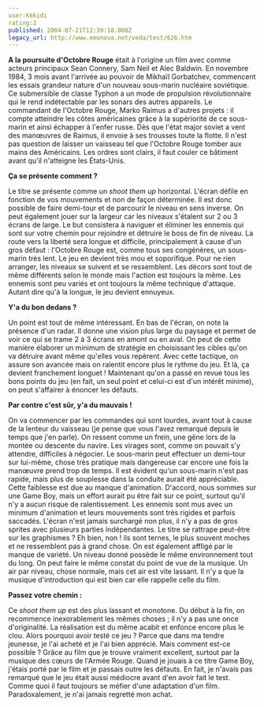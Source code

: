 ```yaml
---
user:Kékidi
rating:2
published: 2004-07-21T12:39:18.000Z
legacy_url: http://www.emunova.net/veda/test/626.htm
---
```

**A la poursuite d'Octobre Rouge** était à l'origine un film avec comme acteurs principaux Sean Connery, Sam Neil et Alec Baldwin. En novembre 1984, 3 mois avant l'arrivée au pouvoir de Mikhaïl Gorbatchev, commencent les essais grandeur nature d'un nouveau sous-marin nucléaire soviétique. Ce submersible de classe Typhon a un mode de propulsion révolutionnaire qui le rend indétectable par les sonars des autres appareils. Le commandant de l'Octobre Rouge, Marko Raimus a d'autres projets : il compte atteindre les côtes américaines grâce à la supériorité de ce sous-marin et ainsi échapper à l'enfer russe. Dès que l'état major soviet a vent des manœuvres de Raimus, il envoie à ses trousses toute la flotte. Il n'est pas question de laisser un vaisseau tel que l'Octobre Rouge tomber aux mains des Américains. Les ordres sont clairs, il faut couler ce bâtiment avant qu'il n'atteigne les États-Unis.  

  

**Ça se présente comment ?**  

  

Le titre se présente comme un _shoot them up_ horizontal. L'écran défile en fonction de vos mouvements et non de façon déterminée. Il est donc possible de faire demi-tour et de parcourir le niveau en sens inverse. On peut également jouer sur la largeur car les niveaux s'étalent sur 2 ou 3 écrans de large. Le but consistera à naviguer et éliminer les ennemis qui sont sur votre chemin pour rejoindre et détruire le boss de fin de niveau. La route vers la liberté sera longue et difficile, principalement à cause d'un gros défaut : l'Octobre Rouge est, comme tous ses congénères, un sous-marin très lent. Le jeu en devient très mou et soporifique. Pour ne rien arranger, les niveaux se suivent et se ressemblent. Les décors sont tout de même différents selon le monde mais l'action est toujours la même. Les ennemis sont peu variés et ont toujours la même technique d'attaque. Autant dire qu'à la longue, le jeu devient ennuyeux.  

  

**Y'a du bon dedans ?**  

  

Un point est tout de même intéressant. En bas de l'écran, on note la présence d'un radar. Il donne une vision plus large du paysage et permet de voir ce qui se trame 2 à 3 écrans en amont ou en aval. On peut de cette manière élaborer un minimum de stratégie en choisissant les cibles qu'on va détruire avant même qu'elles vous repèrent. Avec cette tactique, on assure son avancée mais on ralentit encore plus le rythme du jeu. Et là, ça devient franchement longuet ! Maintenant qu'on a passé en revue tous les bons points du jeu (en fait, un seul point et celui-ci est d'un intérêt minime), on peut s'affairer à énoncer les défauts.  

  

**Par contre c'est sûr, y'a du mauvais !**  

  

On va commencer par les commandes qui sont lourdes, avant tout à cause de la lenteur du vaisseau (je pense que vous l'avez remarqué depuis le temps que j'en parle). On ressent comme un frein, une gêne lors de la montée ou descente du navire. Les virages sont, comme on pouvait s'y attendre, difficiles à négocier. Le sous-marin peut effectuer un demi-tour sur lui-même, chose très pratique mais dangereuse car encore une fois la manœuvre prend trop de temps. Il est évident qu'un sous-marin n'est pas rapide, mais plus de souplesse dans la conduite aurait été appréciable. Cette faiblesse est due au manque d'animation. D'accord, nous sommes sur une Game Boy, mais un effort aurait pu être fait sur ce point, surtout qu'il n'y a aucun risque de ralentissement. Les ennemis sont mus avec un minimum d'animation et leurs mouvements sont très rigides et parfois saccadés. L'écran n'est jamais surchargé non plus, il n'y a pas de gros sprites avec plusieurs parties indépendantes. Le titre se rattrape peut-être sur les graphismes ? Eh bien, non ! ils sont ternes, le plus souvent moches et ne ressemblent pas à grand chose. On est également affligé par le manque de variété. Un niveau donné possède le même environnement tout du long. On peut faire le même constat du point de vue de la musique. Un air par niveau, chose normale, mais cet air est vite lassant. Il n'y a que la musique d'introduction qui est bien car elle rappelle celle du film.  

  

**Passez votre chemin :**  

  

Ce _shoot them up_ est des plus lassant et monotone. Du début à la fin, on recommence inexorablement les mêmes choses ; il n'y a pas une once d'originalité. La réalisation est du même acabit et enfonce encore plus le clou. Alors pourquoi avoir testé ce jeu ? Parce que dans ma tendre jeunesse, je l'ai acheté et je l'ai bien apprécié. Mais comment est-ce possible ? Grâce au film que je trouve vraiment excellent, surtout par la musique des cœurs de l'Armée Rouge. Quand je jouais à ce titre Game Boy, j'étais porté par le film et je passais outre les défauts. En fait, je n'avais pas remarqué que le jeu était aussi médiocre avant d'en avoir fait le test. Comme quoi il faut toujours se méfier d'une adaptation d'un film. Paradoxalement, je n'ai jamais regretté mon achat.